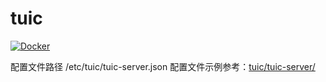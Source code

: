 # tuic

[![Docker](https://img.shields.io/badge/docker-%230db7ed.svg?style=for-the-badge&logo=docker&logoColor=white)](https://hub.docker.com/r/fxtaoo/tuic-server)

配置文件路径 /etc/tuic/tuic-server.json 
配置文件示例参考：[tuic/tuic-server/](https://github.com/EAimTY/tuic/tree/dev/tuic-server)
